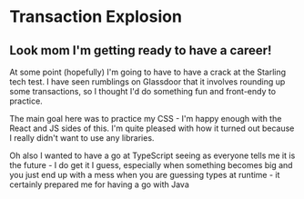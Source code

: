 # Transaction Explosion

## Look mom I'm getting ready to have a career!

At some point (hopefully) I'm going to have to have a crack at the Starling tech test. I have seen rumblings on Glassdoor that it involves rounding up some transactions, so I thought I'd do something fun and front-endy to practice.

The main goal here was to practice my CSS - I'm happy enough with the React and JS sides of this. I'm quite pleased with how it turned out because I really didn't want to use any libraries.

Oh also I wanted to have a go at TypeScript seeing as everyone tells me it is the future - I do get it I guess, especially when something becomes big and you just end up with a mess when you are guessing types at runtime - it certainly prepared me for having a go with Java

